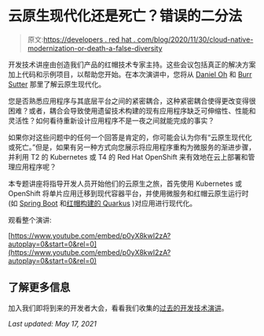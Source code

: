 # 云原生现代化还是死亡？错误的二分法

> 原文:[https://developers . red hat . com/blog/2020/11/30/cloud-native-modernization-or-death-a-false-diversity](https://developers.redhat.com/blog/2020/11/30/cloud-native-modernization-or-death-a-false-dichotomy)

开发技术讲座由创造我们产品的红帽技术专家主持。这些会议包括真正的解决方案加上代码和示例项目，以帮助您开始。在本次演讲中，您将从 [Daniel Oh](https://developers.redhat.com/blog/author/danieloh30/) 和 [Burr Sutter](https://developers.redhat.com/blog/author/burrsutter/) 那里了解云原生现代化。

您是否熟悉应用程序与其底层平台之间的紧密耦合，这种紧密耦合使得更改变得很困难？或者，耦合会导致使用遗留技术构建的现有应用程序缺乏可伸缩性、性能和灵活性？如何看待重新设计应用程序不是一夜之间就能完成的事实？

如果你对这些问题中的任何一个回答是肯定的，你可能会认为你有“云原生现代化或死亡。”但是，如果有另一种方式向您展示将应用程序重构为微服务的渐进步骤，并利用 T2 的 Kubernetes 或 T4 的 Red Hat OpenShift 来有效地在云上部署和管理应用程序呢？

本专题讲座将指导开发人员开始他们的云原生之旅，首先使用 Kubernetes 或 OpenShift 将单片应用迁移到现代容器平台，并使用微服务和红帽云原生运行时(如 [Spring Boot](https://developers.redhat.com/topics/spring-boot/) 和[红帽构建的 Quarkus](https://developers.redhat.com/products/quarkus/getting-started) )对应用进行现代化。

观看整个演讲:

[https://www.youtube.com/embed/p0yX8kwI2zA?autoplay=0&start=0&rel=0](https://www.youtube.com/embed/p0yX8kwI2zA?autoplay=0&start=0&rel=0)

## 了解更多信息

加入我们即将到来的开发者大会，看看我们收集的[过去的开发技术演讲](https://developers.redhat.com/devnation/?page=0)。

*Last updated: May 17, 2021*